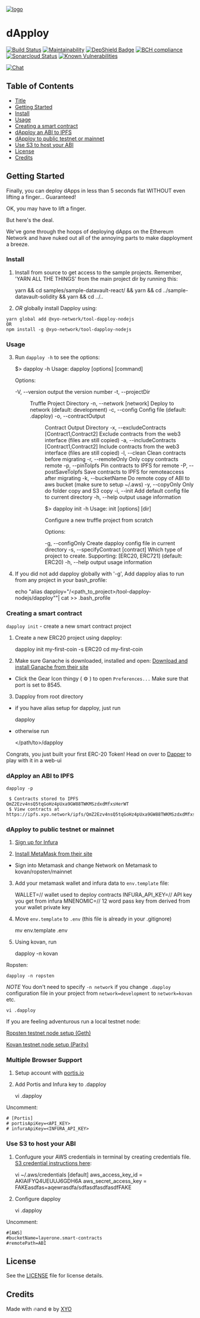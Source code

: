 [logo]: https://cdn.xy.company/img/brand/XYO_full_colored.png

[![logo]](https://xyo.network)

# dApploy

[![Build Status](https://travis-ci.com/XYOracleNetwork/tool-dapploy-nodejs.svg?branch=develop)](https://travis-ci.com/XYOracleNetwork/tool-dapploy-nodejs) [![Maintainability](https://api.codeclimate.com/v1/badges/f3dd4f4d35e1bd9eeabc/maintainability)](https://codeclimate.com/github/XYOracleNetwork/tool-dapploy-nodejs/maintainability) [![DepShield Badge](https://depshield.sonatype.org/badges/XYOracleNetwork/tool-dapploy-nodejs/depshield.svg)](https://depshield.github.io) [![BCH compliance](https://bettercodehub.com/edge/badge/XYOracleNetwork/tool-dapploy-nodejs?branch=master)](https://bettercodehub.com/results/XYOracleNetwork/tool-dapploy-nodejs) [![Sonarcloud Status](https://sonarcloud.io/api/project_badges/measure?project=XYOracleNetwork_sdk-core-nodejs&metric=alert_status)](https://sonarcloud.io/dashboard?id=XYOracleNetwork_sdk-core-nodejs) [![Known Vulnerabilities](https://snyk.io/test/github/XYOracleNetwork/tool-dapploy-nodejs/badge.svg)](https://snyk.io/test/github/XYOracleNetwork/tool-dapploy-nodejs)

[![Chat](https://img.shields.io/gitter/room/XYOracleNetwork/Stardust.svg)](https://gitter.im/XYOracleNetwork/Dev)

## Table of Contents

-   [Title](#dapploy)
-   [Getting Started](#getting-started)
-   [Install](#install)
-   [Usage](#usage)
-   [Creating a smart contract](#creating-a-smart-contract)
-   [dApploy an ABI to IPFS](#dapploy-an-abi-to-ipfs)
-   [dApploy to public testnet or mainnet](#dapploy-to-public-testnet-or-mainnet)
-   [Use S3 to host your ABI](#use-s3-to-host-your-abi)
-   [License](#license)
-   [Credits](#credits)

## Getting Started

Finally, you can deploy dApps in less than 5 seconds flat WITHOUT even lifting a finger... Guaranteed!

OK, you may have to lift a finger.

But here's the deal.

We've gone through the hoops of deploying dApps on the Ethereum Network and have nuked out all of the annoying parts to make dapployment a breeze.

### Install

1.  Install from source to get access to the sample projects. Remember, 'YARN ALL THE THINGS' from the main project dir by running this:


    yarn && cd samples/sample-datavault-react/ && yarn && cd ../sample-datavault-solidity && yarn && cd ../..

2.  _OR_ globally install Dapploy using:
```
yarn global add @xyo-network/tool-dapploy-nodejs
OR
npm install -g @xyo-network/tool-dapploy-nodejs
```

### Usage

3.  Run `dapploy -h` to see the options:


     $> dapploy -h
    Usage: dapploy [options] [command]

    Options:

      -V, --version                                 output the version number
      -t, --projectDir <dir>                        Truffle Project Directory
      -n, --network [network]                       Deploy to network (default: development)
      -c, --config <config>                         Config file (default: .dapploy)
      -o, --contractOutput <dir>                    Contract Output Directory
      -x, --excludeContracts [Contract1,Contract2]  Exclude contracts from the web3 interface (files are still copied)
      -a, --includeContracts [Contract1,Contract2]  Include contracts from the web3 interface (files are still copied)
      -l, --clean                                   Clean contracts before migrating
      -r, --remoteOnly                              Only copy contracts remote
      -p, --pinToIpfs                               Pin contracts to IPFS for remote 
      -P, --postSaveToIpfs                          Save contracts to IPFS for remoteaccess after migrating
      -k, --bucketName                              Do remote copy of ABI to aws bucket (make sure to setup ~/.aws)
      -y, --copyOnly                                Only do folder copy and S3 copy
      -i, --init                                    Add default config file to current directory
      -h, --help                                    output usage information

      $> dapploy init -h
    Usage: init [options] [dir]

    Configure a new truffle project from scratch

    Options:

      -g, --configOnly                  Create dapploy config file in current directory
      -s, --specifyContract [contract]  Which type of project to create. Supporting: [ERC20, ERC721] (default: ERC20)
      -h, --help                        output usage information

4.  If you did not add dapploy globally with '-g', Add dapploy alias to run from any project in your bash_profile:


    echo "alias dapploy=\"/<path_to_project>/tool-dapploy-nodejs/dapploy\""| cat >> .bash_profile

### Creating a smart contract

`dapploy init` - create a new smart contract project

1.  Create a new ERC20 project using dapploy:


    dapploy init my-first-coin -s ERC20
    cd my-first-coin

2.  Make sure Ganache is downloaded, installed and open: [Download and install Ganache from their site](https://truffleframework.com/ganache)

-   Click the Gear Icon thingy ( ⚙️ ) to open `Preferences...`
    Make sure that port is set to 8545.

3.  Dapploy from root directory

-   if you have alias setup for dapploy, just run


      dapploy

-   otherwise run


      </path/to>/dapploy

Congrats, you just built your first ERC-20 Token! Head on over to [Dapper](https://github.com/XYOracleNetwork/tool-dapper-react) to play with it in a web-ui

### dApploy an ABI to IPFS

    dapploy -p

     $ Contracts stored to IPFS QmZ2Ezv4nsQ5tqGoHz4pUxa9GW88TWKMSzdxdMfxsHerWT
     $ View contracts at https://ipfs.xyo.network/ipfs/QmZ2Ezv4nsQ5tqGoHz4pUxa9GW88TWKMSzdxdMfxsHerWT

### dApploy to public testnet or mainnet

1.  [Sign up for Infura](https://infura.io/)

2.  [Install MetaMask from their site](https://metamask.io/)

-   Sign into Metamask and change Network on Metamask to kovan/ropsten/mainnet

3.  Add your metamask wallet and infura data to `env.template` file:


    WALLET=// wallet used to deploy contracts
    INFURA_API_KEY=// API key you get from infura
    MNENOMIC=// 12 word pass key from derived from your wallet private key

4.  Move `env.template` to `.env` (this file is already in your .gitignore)


    mv env.template .env

5.  Using kovan, run


    dapploy -n kovan

Ropsten:

    dapploy -n ropsten

_NOTE_ You don't need to specify `-n network` if you change `.dapploy` configuration file in your project from `network=development` to `network=kovan` etc.

    vi .dapploy

If you are feeling adventurous run a local testnet node:

[Ropsten testnet node setup (Geth)](https://github.com/XYOracleNetwork/tool-dapploy-nodejs/wiki/Local-Ropsten-Config)

[Kovan testnet node setup (Parity)](https://github.com/XYOracleNetwork/tool-dapploy-nodejs/wiki/Kovan-setup-(Parity))

### Multiple Browser Support

1.  Setup account with [portis.io](https://portis.io)

2.  Add Portis and Infura key to .dapploy


    vi .dapploy

Uncomment:

    # [Portis]
    # portisApiKey=<API_KEY>
    # infuraApiKey=<INFURA_API_KEY>

### Use S3 to host your ABI

1.  Confugure your AWS credentials in terminal by creating credentials file. [S3 credential instructions here](https://docs.aws.amazon.com/sdk-for-java/v1/developer-guide/setup-credentials.html):


      vi ~/.aws/credentials
      [default]
      aws_access_key_id = AKIAIFYQ4UEUUJ6GDH6A
      aws_secret_access_key = FAKEasdfas=aqewrasdfa/sdfasdfasdfasdfFAKE

2.  Configure dapploy


    vi .dapploy

Uncomment:

    #[AWS]
    #bucketName=layerone.smart-contracts
    #remotePath=ABI

## License

See the [LICENSE](LICENSE) file for license details.

## Credits

Made with 🔥and ❄️ by [XYO](https://www.xyo.network)

